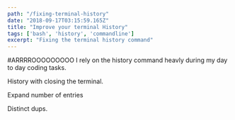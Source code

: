 ```yaml
---
path: "/fixing-terminal-history"
date: "2018-09-17T03:15:59.165Z"
title: "Improve your terminal History"
tags: ['bash', 'history', 'commandline']
excerpt: "Fixing the terminal history command"
---
```


#ARRRROOOOOOOOO
I rely on the history command heavly during my day to day coding tasks.  

History with closing the terminal.

Expand number of entries

Distinct dups.




